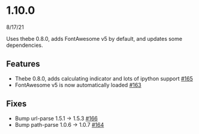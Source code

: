 # 1.10.0
8/17/21

Uses thebe 0.8.0, adds FontAwesome v5 by default, and updates some dependencies.

## Features
- Thebe 0.8.0, adds calculating indicator and lots of ipython support 
    [#165](https://github.com/LibreTexts/ckeditor-binder-plugin/pull/165)
- FontAwesome v5 is now automatically loaded 
    [#163](https://github.com/LibreTexts/ckeditor-binder-plugin/pull/163)

## Fixes
- Bump url-parse 1.5.1 -> 1.5.3 
    [#166](https://github.com/LibreTexts/ckeditor-binder-plugin/pull/166)
- Bump path-parse 1.0.6 -> 1.0.7 
    [#164](https://github.com/LibreTexts/ckeditor-binder-plugin/pull/164)